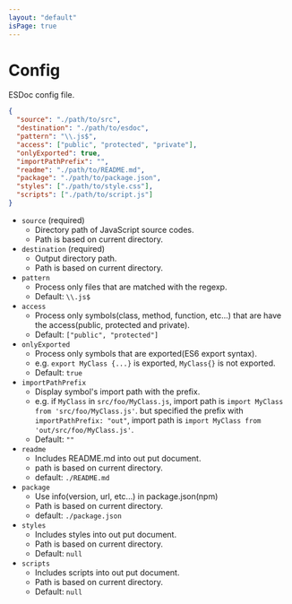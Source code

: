 ```yaml
---
layout: "default"
isPage: true
---
```


# Config

ESDoc config file.

```json
{
  "source": "./path/to/src",
  "destination": "./path/to/esdoc",
  "pattern": "\\.js$",
  "access": ["public", "protected", "private"],
  "onlyExported": true,
  "importPathPrefix": "",
  "readme": "./path/to/README.md",
  "package": "./path/to/package.json",
  "styles": ["./path/to/style.css"],
  "scripts": ["./path/to/script.js"]
}
```

- ``source`` (required)
  - Directory path of JavaScript source codes.
  - Path is based on current directory.
- ``destination`` (required)
  - Output directory path.
  - Path is based on current directory.
- ``pattern``
  - Process only files that are matched with the regexp.
  - Default: ``\\.js$``
- ``access``
  - Process only symbols(class, method, function, etc...) that are have the access(public, protected and private).
  - Default: ``["public", "protected"]``
- ``onlyExported``
  - Process only symbols that are exported(ES6 export syntax).
  - e.g. ``export MyClass {...}`` is exported, ``MyClass{}`` is not exported.
  - Default: ``true``
- ``importPathPrefix``
  - Display symbol's import path with the prefix.
  - e.g. if ``MyClass`` in ``src/foo/MyClass.js``, import path is ``import MyClass from 'src/foo/MyClass.js'``. but specified the prefix with ``importPathPrefix: "out"``, import path is ``import MyClass from 'out/src/foo/MyClass.js'``.
  - Default: ``""``
- ``readme``
  - Includes README.md into out put document.
  - path is based on current directory.
  - default: ``./README.md``
- ``package``
  - Use info(version, url, etc...) in package.json(npm)
  - Path is based on current directory.
  - default: ``./package.json``
- ``styles``
  - Includes styles into out put document.
  - Path is based on current directory.
  - Default: ``null``
- ``scripts``
  - Includes scripts into out put document.
  - Path is based on current directory.
  - Default: ``null``
  
